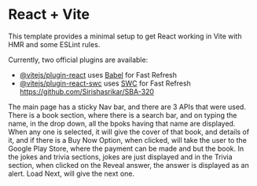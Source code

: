 # React + Vite

This template provides a minimal setup to get React working in Vite with HMR and some ESLint rules.

Currently, two official plugins are available:

- [@vitejs/plugin-react](https://github.com/vitejs/vite-plugin-react/blob/main/packages/plugin-react/README.md) uses [Babel](https://babeljs.io/) for Fast Refresh
- [@vitejs/plugin-react-swc](https://github.com/vitejs/vite-plugin-react-swc) uses [SWC](https://swc.rs/) for Fast Refresh
https://github.com/Sirishasrikar/SBA-320

The main page has a sticky Nav bar, and there are 3 APIs that were used. There is a book section, where there is a search bar, and on typing the name, in the drop down, all the bpoks having that name are displayed. When any one is selected, it will give the cover of that book, and details of it, and if there is a Buy Now Option, when clicked, will take the user to the Google Play Store, where the payment can be made and but the book.
In the jokes and trivia sections, jokes are just displayed and in the Trivia section, when clicked on the Reveal answer, the answer is displayed as an alert. Load Next, will give the next one. 
